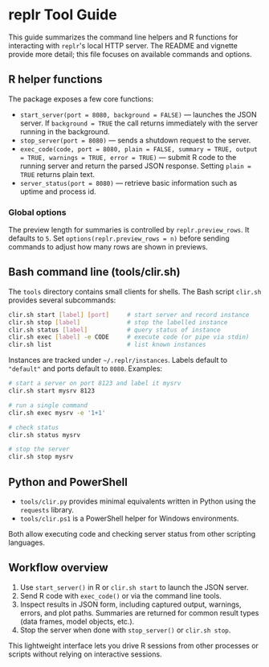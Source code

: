 # replr Tool Guide

This guide summarizes the command line helpers and R functions for interacting with
`replr`'s local HTTP server. The README and vignette provide more detail;
this file focuses on available commands and options.

## R helper functions

The package exposes a few core functions:

- `start_server(port = 8080, background = FALSE)` — launches the JSON server. If
  `background = TRUE` the call returns immediately with the server running in
the background.
- `stop_server(port = 8080)` — sends a shutdown request to the server.
- `exec_code(code, port = 8080, plain = FALSE, summary = TRUE, output = TRUE,
  warnings = TRUE, error = TRUE)` — submit R code to the running server and
  return the parsed JSON response. Setting `plain = TRUE` returns plain text.
- `server_status(port = 8080)` — retrieve basic information such as uptime and
  process id.

### Global options

The preview length for summaries is controlled by `replr.preview_rows`.
It defaults to `5`. Set `options(replr.preview_rows = n)` before sending
commands to adjust how many rows are shown in previews.

## Bash command line (tools/clir.sh)

The `tools` directory contains small clients for shells. The Bash script
`clir.sh` provides several subcommands:

```bash
clir.sh start [label] [port]     # start server and record instance
clir.sh stop [label]             # stop the labelled instance
clir.sh status [label]           # query status of instance
clir.sh exec [label] -e CODE     # execute code (or pipe via stdin)
clir.sh list                     # list known instances
```

Instances are tracked under `~/.replr/instances`. Labels default to
`"default"` and ports default to `8080`. Examples:

```bash
# start a server on port 8123 and label it mysrv
clir.sh start mysrv 8123

# run a single command
clir.sh exec mysrv -e '1+1'

# check status
clir.sh status mysrv

# stop the server
clir.sh stop mysrv
```

## Python and PowerShell

- `tools/clir.py` provides minimal equivalents written in Python using the
  `requests` library.
- `tools/clir.ps1` is a PowerShell helper for Windows environments.

Both allow executing code and checking server status from other scripting
languages.

## Workflow overview

1. Use `start_server()` in R or `clir.sh start` to launch the JSON server.
2. Send R code with `exec_code()` or via the command line tools.
3. Inspect results in JSON form, including captured output, warnings, errors,
   and plot paths. Summaries are returned for common result types
   (data frames, model objects, etc.).
4. Stop the server when done with `stop_server()` or `clir.sh stop`.

This lightweight interface lets you drive R sessions from other processes or
scripts without relying on interactive sessions.
